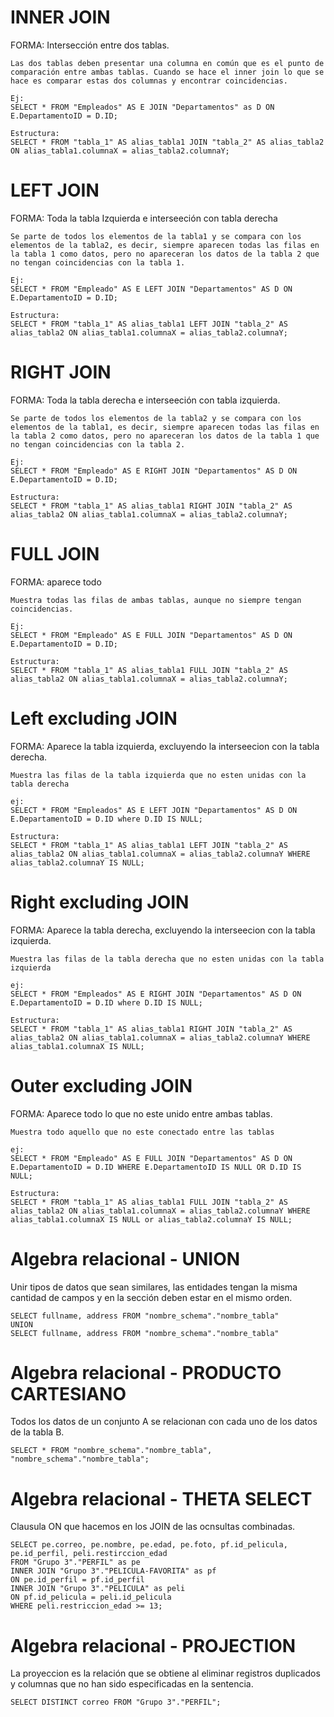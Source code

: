 # INNER JOIN

FORMA: Intersección entre dos tablas.

```
Las dos tablas deben presentar una columna en común que es el punto de comparación entre ambas tablas. Cuando se hace el inner join lo que se hace es comparar estas dos columnas y encontrar coincidencias.

Ej:
SELECT * FROM "Empleados" AS E JOIN "Departamentos" as D ON E.DepartamentoID = D.ID;

Estructura: 
SELECT * FROM "tabla_1" AS alias_tabla1 JOIN "tabla_2" AS alias_tabla2 ON alias_tabla1.columnaX = alias_tabla2.columnaY;
```

# LEFT JOIN

FORMA: Toda la tabla Izquierda e interseeción con tabla derecha

```
Se parte de todos los elementos de la tabla1 y se compara con los elementos de la tabla2, es decir, siempre aparecen todas las filas en la tabla 1 como datos, pero no apareceran los datos de la tabla 2 que no tengan coincidencias con la tabla 1.

Ej: 
SELECT * FROM "Empleado" AS E LEFT JOIN "Departamentos" AS D ON E.DepartamentoID = D.ID;

Estructura: 
SELECT * FROM "tabla_1" AS alias_tabla1 LEFT JOIN "tabla_2" AS alias_tabla2 ON alias_tabla1.columnaX = alias_tabla2.columnaY;
```

# RIGHT JOIN

FORMA: Toda la tabla derecha e interseeción con tabla izquierda.

```
Se parte de todos los elementos de la tabla2 y se compara con los elementos de la tabla1, es decir, siempre aparecen todas las filas en la tabla 2 como datos, pero no apareceran los datos de la tabla 1 que no tengan coincidencias con la tabla 2.

Ej: 
SELECT * FROM "Empleado" AS E RIGHT JOIN "Departamentos" AS D ON E.DepartamentoID = D.ID;

Estructura: 
SELECT * FROM "tabla_1" AS alias_tabla1 RIGHT JOIN "tabla_2" AS alias_tabla2 ON alias_tabla1.columnaX = alias_tabla2.columnaY;
```

# FULL JOIN

FORMA: aparece todo

```
Muestra todas las filas de ambas tablas, aunque no siempre tengan coincidencias.

Ej: 
SELECT * FROM "Empleado" AS E FULL JOIN "Departamentos" AS D ON E.DepartamentoID = D.ID;

Estructura: 
SELECT * FROM "tabla_1" AS alias_tabla1 FULL JOIN "tabla_2" AS alias_tabla2 ON alias_tabla1.columnaX = alias_tabla2.columnaY;
```

# Left excluding JOIN

FORMA: Aparece la tabla izquierda, excluyendo la interseecion con la tabla derecha.

```
Muestra las filas de la tabla izquierda que no esten unidas con la tabla derecha

ej: 
SELECT * FROM "Empleados" AS E LEFT JOIN "Departamentos" AS D ON E.DepartamentoID = D.ID where D.ID IS NULL;

Estructura: 
SELECT * FROM "tabla_1" AS alias_tabla1 LEFT JOIN "tabla_2" AS alias_tabla2 ON alias_tabla1.columnaX = alias_tabla2.columnaY WHERE alias_tabla2.columnaY IS NULL;
```

# Right excluding JOIN

FORMA: Aparece la tabla derecha, excluyendo la interseecion con la tabla izquierda.

```
Muestra las filas de la tabla derecha que no esten unidas con la tabla izquierda

ej: 
SELECT * FROM "Empleados" AS E RIGHT JOIN "Departamentos" AS D ON E.DepartamentoID = D.ID where D.ID IS NULL;

Estructura: 
SELECT * FROM "tabla_1" AS alias_tabla1 RIGHT JOIN "tabla_2" AS alias_tabla2 ON alias_tabla1.columnaX = alias_tabla2.columnaY WHERE alias_tabla1.columnaX IS NULL;
```

# Outer excluding JOIN

FORMA: Aparece todo lo que no este unido entre ambas tablas.

```
Muestra todo aquello que no este conectado entre las tablas

ej: 
SELECT * FROM "Empleado" AS E FULL JOIN "Departamentos" AS D ON E.DepartamentoID = D.ID WHERE E.DepartamentoID IS NULL OR D.ID IS NULL;

Estructura: 
SELECT * FROM "tabla_1" AS alias_tabla1 FULL JOIN "tabla_2" AS alias_tabla2 ON alias_tabla1.columnaX = alias_tabla2.columnaY WHERE alias_tabla1.columnaX IS NULL or alias_tabla2.columnaY IS NULL;
```

# Algebra relacional - UNION

Unir tipos de datos que sean similares, las entidades tengan la misma cantidad de campos y en la sección deben estar en el mismo orden.
```
SELECT fullname, address FROM "nombre_schema"."nombre_tabla"
UNION
SELECT fullname, address FROM "nombre_schema"."nombre_tabla"
```

# Algebra relacional - PRODUCTO CARTESIANO

Todos los datos de un conjunto A se relacionan con cada uno de los datos de la tabla B.

```
SELECT * FROM "nombre_schema"."nombre_tabla", "nombre_schema"."nombre_tabla";
```

# Algebra relacional - THETA SELECT

Clausula ON que hacemos en los JOIN de las ocnsultas combinadas.

```
SELECT pe.correo, pe.nombre, pe.edad, pe.foto, pf.id_pelicula, pe.id_perfil, peli.restirccion_edad
FROM "Grupo 3"."PERFIL" as pe
INNER JOIN "Grupo 3"."PELICULA-FAVORITA" as pf
ON pe.id_perfil = pf.id_perfil
INNER JOIN "Grupo 3"."PELICULA" as peli
ON pf.id_pelicula = peli.id_pelicula
WHERE peli.restriccion_edad >= 13;
```

# Algebra relacional - PROJECTION

La proyeccion es la relación que se obtiene al eliminar registros duplicados y columnas que no han sido especificadas en la sentencia.

```
SELECT DISTINCT correo FROM "Grupo 3"."PERFIL";
```



